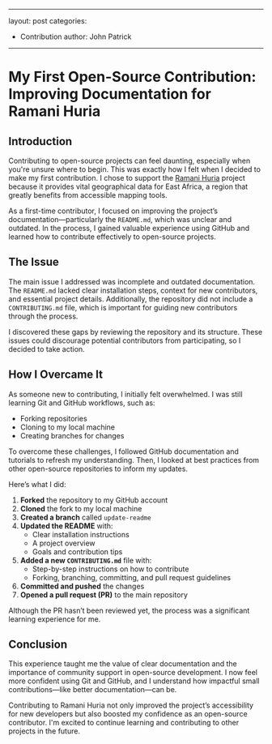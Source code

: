 
---
layout: post
categories: 
- Contribution
author: John Patrick 
---


# My First Open-Source Contribution: Improving Documentation for Ramani Huria

## Introduction

Contributing to open-source projects can feel daunting, especially when you're unsure where to begin. This was exactly how I felt when I decided to make my first contribution. I chose to support the [Ramani Huria](https://github.com/RamaniHuria) project because it provides vital geographical data for East Africa, a region that greatly benefits from accessible mapping tools.

As a first-time contributor, I focused on improving the project’s documentation—particularly the `README.md`, which was unclear and outdated. In the process, I gained valuable experience using GitHub and learned how to contribute effectively to open-source projects.

## The Issue

The main issue I addressed was incomplete and outdated documentation. The `README.md` lacked clear installation steps, context for new contributors, and essential project details. Additionally, the repository did not include a `CONTRIBUTING.md` file, which is important for guiding new contributors through the process.

I discovered these gaps by reviewing the repository and its structure. These issues could discourage potential contributors from participating, so I decided to take action.

## How I Overcame It

As someone new to contributing, I initially felt overwhelmed. I was still learning Git and GitHub workflows, such as:

- Forking repositories
- Cloning to my local machine
- Creating branches for changes

To overcome these challenges, I followed GitHub documentation and tutorials to refresh my understanding. Then, I looked at best practices from other open-source repositories to inform my updates.

Here’s what I did:

1. **Forked** the repository to my GitHub account  
2. **Cloned** the fork to my local machine  
3. **Created a branch** called `update-readme`  
4. **Updated the README** with:
   - Clear installation instructions
   - A project overview
   - Goals and contribution tips  
5. **Added a new `CONTRIBUTING.md`** file with:
   - Step-by-step instructions on how to contribute
   - Forking, branching, committing, and pull request guidelines  
6. **Committed and pushed** the changes  
7. **Opened a pull request (PR)** to the main repository

Although the PR hasn’t been reviewed yet, the process was a significant learning experience for me.

## Conclusion

This experience taught me the value of clear documentation and the importance of community support in open-source development. I now feel more confident using Git and GitHub, and I understand how impactful small contributions—like better documentation—can be.

Contributing to Ramani Huria not only improved the project’s accessibility for new developers but also boosted my confidence as an open-source contributor. I'm excited to continue learning and contributing to other projects in the future.

